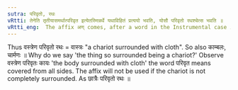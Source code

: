 ```yaml
---
sutra: परिवृतो, रथः
vRtti: तेनेति तृतीयासमर्थात्परिवृत इत्येतस्मिन्नर्थे यथाविहितं प्रत्ययो भवति, योसौ परिवृतो रथश्चेत्स भवति ॥
vRtti_eng:  The affix अण् comes, after a word in the Instrumental case in construction, in the sense of 'surrounded' the thing so surrounded being 'a chariot'.
---
```

Thus वस्त्रेण परिवृतो रथः = वास्त्रः "a chariot surrounded with cloth". So also काम्बलः, चार्मणः ॥ Why do we say 'the thing so surrounded being a chariot?' Observe वस्त्रेण परिवृतः कायः 'the body surrounded with cloth' the word परिवृत means covered from all sides. The affix will not be used if the chariot is not completely surrounded. As छात्रैः परिवृतो रथः ॥
